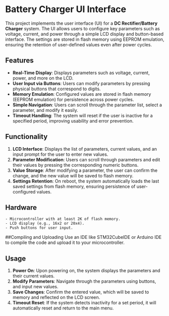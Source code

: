 # Battery Charger UI Interface

This project implements the user interface (UI) for a **DC Rectifier/Battery Charger** system. The UI allows users to configure key parameters such as voltage, current, and power through a simple LCD display and button-based interface. The settings are stored in flash memory using EEPROM emulation, ensuring the retention of user-defined values even after power cycles.

## Features

- **Real-Time Display**: Displays parameters such as voltage, current, power, and more on the LCD.
- **User Input via Buttons**: Users can modify parameters by pressing physical buttons that correspond to digits.
- **Memory Emulation**: Configured values are stored in flash memory (EEPROM emulation) for persistence across power cycles.
- **Simple Navigation**: Users can scroll through the parameter list, select a parameter, and modify it easily.
- **Timeout Handling**: The system will reset if the user is inactive for a specified period, improving usability and error prevention.

## Functionality

1. **LCD Interface**: Displays the list of parameters, current values, and an input prompt for the user to enter new values.
2. **Parameter Modification**: Users can scroll through parameters and edit their values by pressing the corresponding numeric buttons.
3. **Value Storage**: After modifying a parameter, the user can confirm the change, and the new value will be saved to flash memory.
4. **Settings Retention**: On reboot, the system automatically loads the last saved settings from flash memory, ensuring persistence of user-configured values.


## Hardware
    - Microcontroller with at least 2K of flash memory.
    - LCD display (e.g., 16x2 or 20x4).
    - Push buttons for user input.

##Compiling and Uploading
    Use an IDE like STM32CubeIDE or Arduino IDE to compile the code and upload it to your microcontroller.

## Usage

1. **Power On**: Upon powering on, the system displays the parameters and their current values.
2. **Modify Parameters**: Navigate through the parameters using buttons, and input new values.
3. **Save Changes**: Confirm the entered value, which will be saved to memory and reflected on the LCD screen.
4. **Timeout Reset**: If the system detects inactivity for a set period, it will automatically reset and return to the main menu.
